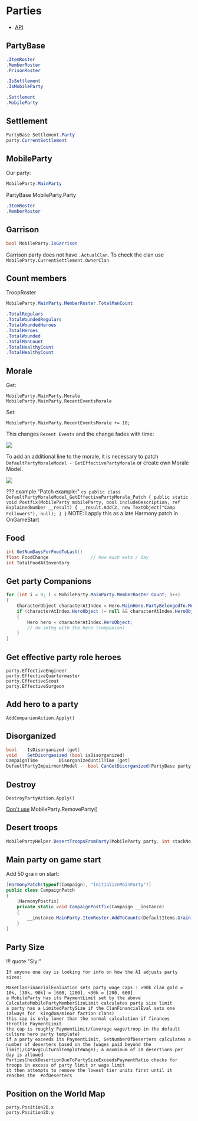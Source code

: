 # Parties

* [API](https://apidoc.bannerlord.com/v/1.2.12/class_tale_worlds_1_1_campaign_system_1_1_party_1_1_mobile_party.html)

## PartyBase

``` cs
.ItemRoster
.MemberRoster
.PrisonRoster

.IsSettlement
.IsMobileParty

.Settlement
.MobileParty
```


## Settlement

``` cs
PartyBase Settlement.Party
party.CurrentSettlement
```

## MobileParty

Our party:

``` cs
MobileParty.MainParty
```

PartyBase MobileParty.Party

``` cs
.ItemRoster
.MemberRoster
```

## Garrison

``` cs
bool MobileParty.IsGarrison
```

Garrison party does not have `.ActualClan`. To check the clan use `MobileParty.CurrentSettlement.OwnerClan`

## Count members

TroopRoster

``` cs
MobileParty.MainParty.MemberRoster.TotalManCount

.TotalRegulars
.TotalWoundedRegulars
.TotalWoundedHeroes
.TotalHeroes
.TotalWounded
.TotalManCount
.TotalHealthyCount
.TotalHealthyCount
```

## Morale

Get:

    MobileParty.MainParty.Morale
    MobileParty.MainParty.RecentEventsMorale

Set:

    MobileParty.MainParty.RecentEventsMorale += 10;

This changes `Recent Events` and the change fades with time:

![](/pics/2411051332.png)

To add an additional line to the morale, it is necessary to patch `DefaultPartyMoraleModel - GetEffectivePartyMorale` or create own Morale Model.

![](/pics/2411051404.png)

??? example "Patch example:"
    ``` cs
    public class DefaultPartyMoraleModel_GetEffectivePartyMorale_Patch
    {
        public static void Postfix(MobileParty mobileParty, bool includeDescription, ref ExplainedNumber __result)
        {
            __result.Add(2, new TextObject("Camp Followers"), null);
        }
    }
    ```
    NOTE: I apply this as a late Harmony patch in OnGameStart


## Food
```cs
int GetNumDaysForFoodToLast()
float FoodChange                // how much eats / day
int TotalFoodAtInventory
```


## Get party Companions

``` cs
for (int i = 0; i < MobileParty.MainParty.MemberRoster.Count; i++)
{
    CharacterObject characterAtIndex = Hero.MainHero.PartyBelongedTo.MemberRoster.GetCharacterAtIndex(i);
    if (characterAtIndex.HeroObject != null && characterAtIndex.HeroObject != Hero.MainHero)
    {
        Hero hero = characterAtIndex.HeroObject;
        // do smthg with the hero (companion)
    }
}
```

## Get effective party role heroes

    party.EffectiveEngineer
    party.EffectiveQuartermaster
    party.EffectiveScout
    party.EffectiveSurgeon


## Add hero to a party

    AddCompanionAction.Apply()

## Disorganized

``` cs
bool    IsDisorganized [get]
void    SetDisorganized (bool isDisorganized)
CampaignTime        DisorganizedUntilTime [get]
DefaultPartyImpairmentModel -  bool CanGetDisorganized(PartyBase party)
```

## Destroy

    DestroyPartyAction.Apply()

[Don't use](https://discord.com/channels/411286129317249035/677511186295685150/1263112214873772043) MobileParty.RemoveParty()


## Desert troops

```cs
MobilePartyHelper.DesertTroopsFromParty(MobileParty party, int stackNo, int numberOfDeserters, int numberOfWoundedDeserters, ref TroopRoster desertedTroopList)
```

## Main party on game start

Add 50 grain on start:

``` cs
[HarmonyPatch(typeof(Campaign), "InitializeMainParty")]
public class CampaignPatch
{
    [HarmonyPostfix]
    private static void CampaignPostfix(Campaign __instance)
    {
        __instance.MainParty.ItemRoster.AddToCounts(DefaultItems.Grain, 50);
    }
}
```

## Party Size

!!! quote "Sly:"

    If anyone one day is looking for info on how the AI adjusts party sizes:

    MakeClanFinancialEvaluation sets party wage caps : >90k clan gold = 10k, ]30k, 90k] = ]600, 1200], <30k = [200, 600]
    a MobileParty has its PaymentLimit set by the above
    CalculateMobilePartyMemberSizeLimit calculates party size limit
    a party has a LimitedPartySize if the ClanFinancialEval sets one (always for  kingdom/minor faction clans)
    this cap is only lower than the normal calculation if finances throttle PaymentLimit
    the cap is roughly PaymentLimit/(average wage/troop in the default culture hero party template)
    if a party exceeds its PaymentLimit, GetNumberOfDeserters calculates a number of deserters based on the (wages paid beyond the limit)/(4*AvgCulturalTemplateWage); a maxmimum of 20 desertions per day is allowed
    PartiesCheckDesertionDueToPartySizeExceedsPaymentRatio checks for troops in excess of party limit or wage limit
    it then attempts to remove the lowest tier units first until it reaches the  #ofDeserters

## Position on the World Map

    party.Position2D.x
    party.Position2D.y
